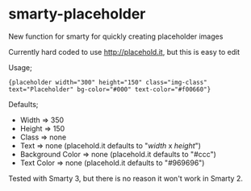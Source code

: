 smarty-placeholder
==================

New function for smarty for quickly creating placeholder images

Currently hard coded to use http://placehold.it, but this is easy to edit

Usage;

```smarty
{placeholder width="300" height="150" class="img-class" text="Placeholder" bg-color="#000" text-color="#f00660"}
```

Defaults;

 * Width => 350
 * Height => 150
 * Class => none
 * Text => none (placehold.it defaults to "_width_ x _height_")
 * Background Color => none (placehold.it defaults to "#ccc")
 * Text Color => none (placehold.it defaults to "#969696")

Tested with Smarty 3, but there is no reason it won't work in Smarty 2.
